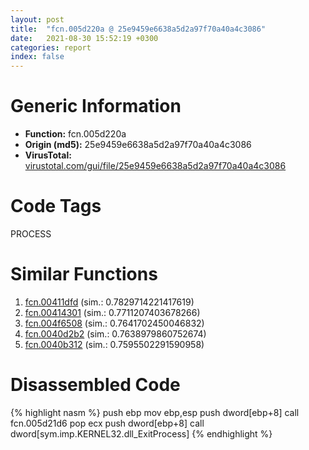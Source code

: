 ```yaml
---
layout: post
title:  "fcn.005d220a @ 25e9459e6638a5d2a97f70a40a4c3086"
date:   2021-08-30 15:52:19 +0300
categories: report
index: false
---
```


# Generic Information
- **Function:** fcn.005d220a
- **Origin (md5):** 25e9459e6638a5d2a97f70a40a4c3086
- **VirusTotal:** [virustotal.com/gui/file/25e9459e6638a5d2a97f70a40a4c3086][virustotal_ref]

# Code Tags
<span class="tag" id="PROCESS">PROCESS</span>


# Similar Functions

1. [fcn.00411dfd][similar_1_ref] (sim.: 0.7829714221417619)
2. [fcn.00414301][similar_2_ref] (sim.: 0.7711207403678266)
3. [fcn.004f6508][similar_3_ref] (sim.: 0.7641702450046832)
4. [fcn.0040d2b2][similar_4_ref] (sim.: 0.7638979860752674)
5. [fcn.0040b312][similar_5_ref] (sim.: 0.7595502291590958)


# Disassembled Code

{% highlight nasm %}
push ebp
mov ebp,esp
push dword[ebp+8]
call fcn.005d21d6
pop ecx
push dword[ebp+8]
call dword[sym.imp.KERNEL32.dll_ExitProcess]
{% endhighlight %}


[similar_1_ref]: /report/fcn.00411dfd@591592f0b79217fc95d61f8c4f595f30
[similar_2_ref]: /report/fcn.00414301@0b645351d6df77d56852ad106e75fced
[similar_3_ref]: /report/fcn.004f6508@1160595edb203a63cb2ca3ce2ff04f47
[similar_4_ref]: /report/fcn.0040d2b2@e69fcfbd512770c44a9d6b90a42edeb0
[similar_5_ref]: /report/fcn.0040b312@d8e81b230e51671f65a4a8e6ababe01d
[virustotal_ref]: https://www.virustotal.com/gui/file/25e9459e6638a5d2a97f70a40a4c3086